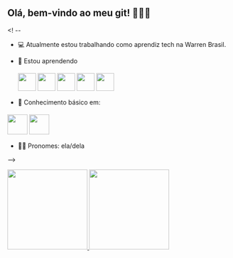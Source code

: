 ## Olá, bem-vindo ao meu git! 👩🏽‍💻

<! --

- 💻 Atualmente estou trabalhando como aprendiz tech na Warren Brasil.
- 🌱 Estou aprendendo
  
  <img src="https://cdn.jsdelivr.net/gh/devicons/devicon/icons/nodejs/nodejs-original.svg" style="height: 40px; width: 40px; margin-top: 5px;"/>  <img    src="https://cdn.jsdelivr.net/gh/devicons/devicon/icons/vuejs/vuejs-original-wordmark.svg" style="height: 40px; width: 40px; margin-top: 5px;" /> <img src="https://cdn.jsdelivr.net/gh/devicons/devicon/icons/html5/html5-original-wordmark.svg" style="height: 40px; width: 40px; margin-top: 5px;" /> <img src="https://cdn.jsdelivr.net/gh/devicons/devicon/icons/css3/css3-original-wordmark.svg" style="height: 40px; width: 40px; margin-top: 5px;" /> <img src="https://cdn.jsdelivr.net/gh/devicons/devicon/icons/javascript/javascript-plain.svg" style="height: 40px; width: 40px; margin-top: 5px;" />
  
- 🔑 Conhecimento básico em:

<img src="https://cdn.jsdelivr.net/gh/devicons/devicon/icons/python/python-original-wordmark.svg" style="height: 45px; width: 45px; margin-top: 5px;" /> <img src="https://cdn.jsdelivr.net/gh/devicons/devicon/icons/java/java-original-wordmark.svg" style="height: 45px; width: 45px; margin-top: 5px;" />

- 👋🏽 Pronomes: ela/dela

-->

<div>
<a href="https://github.com/AgnesVargas">
<img height="180em" src="https://github-readme-stats.vercel.app/api/top-langs/?username=AgnesVargas&layout=compact&langs_count=7&theme=dracula"/>
<img height="180em" src="https://github-readme-stats.vercel.app/api?username=AgnesVargas&show_icons=true&theme=dracula&include_all_commits=true&count_private=true"/>
</div>
